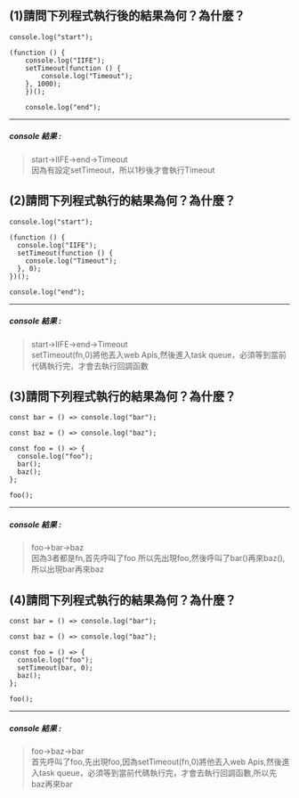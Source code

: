 ## (1)請問下列程式執行後的結果為何？為什麼？
>
```
console.log("start");

(function () {
    console.log("IIFE");
    setTimeout(function () {
        console.log("Timeout");
    }, 1000);
    })();

    console.log("end");

```

***

##### console 結果 :
>start->IIFE->end->Timeout<br>
>因為有設定setTimeout，所以1秒後才會執行Timeout

## (2)請問下列程式執行的結果為何？為什麼？


```
console.log("start");

(function () {
  console.log("IIFE");
  setTimeout(function () {
    console.log("Timeout");
  }, 0);
})();

console.log("end");

```

***

##### console 結果 :
>start->IIFE->end->Timeout<br>
>setTimeout(fn,0)將他丟入web Apis,然後進入task queue，必須等到當前代碼執行完，才會去執行回調函數

## (3)請問下列程式執行的結果為何？為什麼？

```
const bar = () => console.log("bar");

const baz = () => console.log("baz");

const foo = () => {
  console.log("foo");
  bar();
  baz();
};

foo();

```

***

##### console 結果 :
>foo->bar->baz<br>
>因為3者都是fn,首先呼叫了foo 所以先出現foo,然後呼叫了bar()再來baz(),所以出現bar再來baz



## (4)請問下列程式執行的結果為何？為什麼？

```
const bar = () => console.log("bar");

const baz = () => console.log("baz");

const foo = () => {
  console.log("foo");
  setTimeout(bar, 0);
  baz();
};

foo();

```

***

##### console 結果 :
>foo->baz->bar<br>
>首先呼叫了foo,先出現foo,因為setTimeout(fn,0)將他丟入web Apis,然後進入task queue，必須等到當前代碼執行完，才會去執行回調函數,所以先baz再來bar

